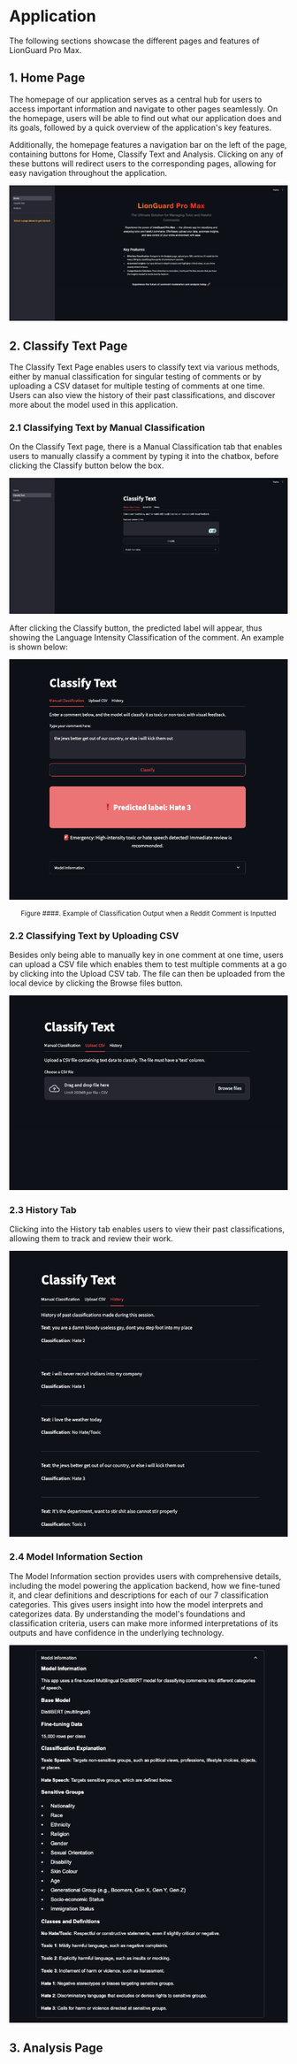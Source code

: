 # Application

The following sections showcase the different pages and features of LionGuard Pro Max.

## 1. Home Page

The homepage of our application serves as a central hub for users to access important information and navigate to other pages seamlessly. On the homepage, users will be able to find out what our application does and its goals, followed by a quick overview of the application's key features.

Additionally, the homepage features a navigation bar on the left of the page, containing buttons for Home, Classify Text and Analysis. Clicking on any of these buttons will redirect users to the corresponding pages, allowing for easy navigation throughout the application.

![home page](app_home_page.png)

## 2. Classify Text Page

The Classify Text Page enables users to classify text via various methods, either by manual classification for singular testing of comments or by uploading a CSV dataset for multiple testing of comments at one time. Users can also view the history of their past classifications, and discover more about the model used in this application.

### 2.1 Classifying Text by Manual Classification

On the Classify Text page, there is a Manual Classification tab that enables users to manually classify a comment by typing it into the chatbox, before clicking the Classify button below the box.

![manual classification tab](ct_manualclassification.png)

After clicking the Classify button, the predicted label will appear, thus showing the Language Intensity Classification of the comment. An example is shown below:

![hate 3](ct_mc_hate3.png)

<div align="center" style="font-size: 0.85em;">

Figure ####. Example of Classification Output when a Reddit Comment is Inputted

</div>

### 2.2 Classifying Text by Uploading CSV

Besides only being able to manually key in one comment at one time, users can upload a CSV file which enables them to test multiple comments at a go by clicking into the Upload CSV tab. The file can then be uploaded from the local device by clicking the Browse files button.

![upload csv tab](ct_uploadcsv.png)

### 2.3 History Tab

Clicking into the History tab enables users to view their past classifications, allowing them to track and review their work.

![history tab](ct_history.png)

### 2.4 Model Information Section

The Model Information section provides users with comprehensive details, including the model powering the application backend, how we fine-tuned it, and clear definitions and descriptions for each of our 7 classification categories. This gives users insight into how the model interprets and categorizes data. By understanding the model's foundations and classification criteria, users can make more informed interpretations of its outputs and have confidence in the underlying technology.

![model information](ct_modelinfo.png)

## 3. Analysis Page
